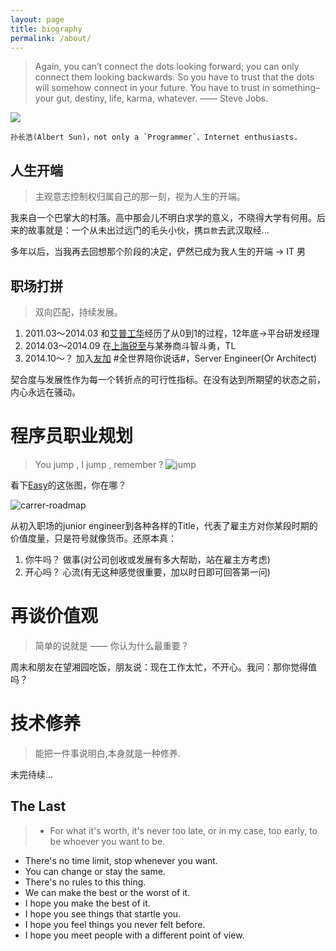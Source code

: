 ```yaml
---
layout: page
title: biography
permalink: /about/
---
```


> Again, you can’t connect the dots looking forward; you can only connect them looking backwards. So you have to trust that the dots will somehow connect in your future. You have to trust in something–your gut, destiny, life, karma, whatever. —— Steve Jobs.

<div class="pf-photo">
 <a href="http://weibo.com/atschx" alt="atschx" class="photo">
  <img src="http://tp4.sinaimg.cn/2068552371/180/40067830915/1" class="photo" >
 </a>
</div>

```
孙长浩(Albert Sun)，not only a `Programmer`、Internet enthusiasts.
```

人生开端
--------

> 主观意志控制权归属自己的那一刻，视为人生的开端。

我来自一个巴掌大的村落。高中那会儿不明白求学的意义，不晓得大学有何用。后来的故事就是：一个从未出过远门的毛头小伙，携`巨款`去武汉取经...

多年以后，当我再去回想那个阶段的决定，俨然已成为我人生的开端 -> IT 男

职场打拼
--------

> 双向匹配，持续发展。

1. 2011.03～2014.03 和[艾普工华](http://www.epichust.com)经历了从0到1的过程，12年底->平台研发经理
2. 2014.03～2014.09 在[上海锐至](http://www.richeninfo.com)与某券商斗智斗勇，TL
3. 2014.10～？  加入[友加](http://youja.cn) #全世界陪你说话#，Server Engineer(Or Architect)

契合度与发展性作为每一个转折点的可行性指标。在没有达到所期望的状态之前，内心永远在骚动。

程序员职业规划
==============

> You jump , I jump , remember ?
![jump](http://7xidkg.com1.z0.glb.clouddn.com/you-jump-I-jump.jpg)

看下[Easy](http://weibo.com/easy)的这张图，你在哪？

![carrer-roadmap](http://7xidkg.com1.z0.glb.clouddn.com/programmer-carrer-roadmap.png)

从初入职场的junior engineer到各种各样的Title，代表了雇主方对你某段时期的价值度量，只是符号就像货币。还原本真：

1. 你牛吗？ 做事(对公司创收或发展有多大帮助，站在雇主方考虑)
2. 开心吗？ 心流(有无这种感觉很重要，加以时日即可回答第一问)

再谈价值观
==========

> 简单的说就是 —— 你认为什么最重要？

周末和朋友在望湘园吃饭，朋友说：现在工作太忙，不开心。我问：那你觉得值吗？

技术修养
========

> 能把一件事说明白,本身就是一种修养.

未完待续...

The Last
--------

> * For what it's worth, it's never too late, or in my case, too early, to be whoever you want to be.
* There's no time limit, stop whenever you want.
* You can change or stay the same.
* There's no rules to this thing.
* We can make the best or the worst of it.
* I hope you make the best of it.
* I hope you see things that startle you.
* I hope you feel things you never felt before.
* I hope you meet people with a different point of view.

